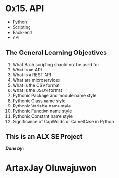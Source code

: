 # 0x15. API
- Python
- Scripting
- Back-end
- API


## The General Learning Objectives
1. What Bash scripting should not be used for
2. What is an API
3. What is a REST API
4. What are microservices
5. What is the CSV format
6. What is the JSON format
7. Pythonic Package and module name style
8. Pythonic Class name style
9. Pythonic Variable name style
10. Pythonic Function name style
11. Pythonic Constant name style
12. Significance of CapWords or CamelCase in Python

## This is an ALX SE Project
**_Done by:_**
# ArtaxJay Oluwajuwon
